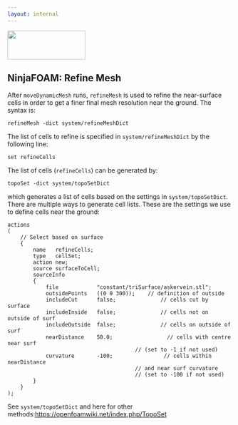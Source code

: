 ```yaml
---
layout: internal
---
```


<a href="http://openfoam.org/"> <img src="http://firelab.github.io/windninja/assets/foam2.png" style="width:175px;height:65px;"> </a>

## NinjaFOAM: Refine Mesh

After `moveDynamicMesh` runs, `refineMesh` is used to refine the near-surface cells in order to get a finer final mesh resolution near the ground. The syntax is:

`refineMesh -dict system/refineMeshDict`

The list of cells to refine is specified in `system/refineMeshDict` by the following line:

`set refineCells`

The list of cells (`refineCells`) can be generated by:

`topoSet -dict system/topoSetDict`

which generates a list of cells based on the settings in `system/topoSetDict`. There are multiple ways to generate cell lists. These are the settings we use to define cells near the ground:

    actions
    (
        // Select based on surface
        {   
            name   refineCells;
            type   cellSet;
            action new;
            source surfaceToCell;
            sourceInfo
            {   
                file            "constant/triSurface/askervein.stl";
                outsidePoints   ((0 0 300));    // definition of outside
                includeCut      false;              // cells cut by surface
                includeInside   false;              // cells not on outside of surf
                includeOutside  false;              // cells on outside of surf
                nearDistance    50.0;                 // cells with centre near surf
                                            // (set to -1 if not used)
                curvature       -100;                // cells within nearDistance
                                            // and near surf curvature
                                            // (set to -100 if not used)
            }   
        }   
    );

See `system/topoSetDict` and here for other methods:https://openfoamwiki.net/index.php/TopoSet
